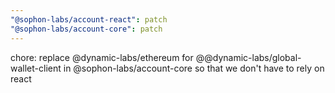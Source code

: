 ```yaml
---
"@sophon-labs/account-react": patch
"@sophon-labs/account-core": patch
---
```


chore: replace @dynamic-labs/ethereum for @@dynamic-labs/global-wallet-client in @sophon-labs/account-core so that we don't have to rely on react
